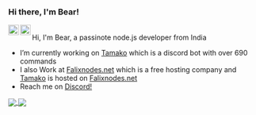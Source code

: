 ### Hi there, I'm Bear!

<a href="https://support.tamako.tech/">
  <img align="left" alt="Tamako Bot's Support Server" width="21px" src="https://raw.githubusercontent.com/anuraghazra/anuraghazra/master/assets/discord-round.svg" />
</a>
<a href="https://falixnodes.net/">
  <img align="left" alt="Falixnodes.net" width="21px" src="https://falixnodes.net/favicon.ico" />
</a>
<br />
Hi, I'm Bear, a passinote node.js developer from India

- I’m currently working on [Tamako](https://tamako.tech) which is a discord bot with over 690 commands
- I also Work at [Falixnodes.net](https://discord.gg/falixnodes) which is a free hosting company and [Tamako](https://tamako.tech) is hosted on [Falixnodes.net](https://discord.gg/falixnodes)
- Reach me on [Discord!](https://support.tamako.tech)

<a href="https://github.com/BearTS">
  <img align="center" src="https://github-readme-stats.vercel.app/api?username=bearts&count_private=true&show_icons=true&theme=bear" />
</a>
<a href="https://github.com/BearTS/Pterodactyl-v1-DiscordBot">
  <img align="center" src="https://github-readme-stats.vercel.app/api/pin/?username=bearts&repo=Pterodactyl-v1-DiscordBot&theme=bear" />
</a>
